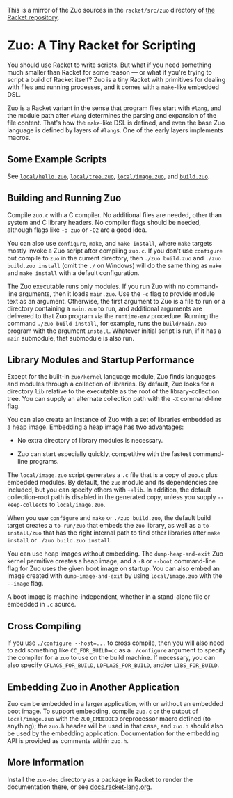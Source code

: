 This is a mirror of the Zuo sources in the `racket/src/zuo` directory of
[the Racket repository](https://github.com/racket/racket).

Zuo: A Tiny Racket for Scripting
================================

You should use Racket to write scripts. But what if you need something
much smaller than Racket for some reason — or what if you're trying
to script a build of Racket itself? Zuo is a tiny Racket with
primitives for dealing with files and running processes, and it comes
with a `make`-like embedded DSL.

Zuo is a Racket variant in the sense that program files start with
`#lang`, and the module path after `#lang` determines the parsing and
expansion of the file content. That's how the `make`-like DSL is
defined, and even the base Zuo language is defined by layers of
`#lang`s. One of the early layers implements macros.


Some Example Scripts
--------------------

See [`local/hello.zuo`](local/hello.zuo),
[`local/tree.zuo`](local/tree.zuo),
[`local/image.zuo`](local/image.zuo), and
[`build.zuo`](build.zuo).


Building and Running Zuo
------------------------

Compile `zuo.c` with a C compiler. No additional files are needed,
other than system and C library headers. No compiler flags should be
needed, although flags like `-o zuo` or `-O2` are a good idea.

You can also use `configure`, `make`, and `make install`, where `make`
targets mostly invoke a Zuo script after compiling `zuo.c`. If you
don't use `configure` but compile to `zuo` in the current directory,
then `./zuo build.zuo` and `./zuo build.zuo install` (omit the `./` on Windows)
will do the same thing as `make` and `make install` with a default
configuration.

The Zuo executable runs only modules. If you run Zuo with no
command-line arguments, then it loads `main.zuo`. Use the `-c`
flag to provide module text as an argument. Otherwise, the first
argument to Zuo is a file to run or a directory containing a
`main.zuo` to run, and additional arguments are delivered to that Zuo
program via the `runtime-env` procedure. Running the command
`./zuo build install`, for example, runs the `build/main.zuo` program
with the argument `install`. Whatever initial script is run, if it has
a `main` submodule, that submodule is also run.


Library Modules and Startup Performance
---------------------------------------

Except for the built-in `zuo/kernel` language module, Zuo finds
languages and modules through a collection of libraries. By default,
Zuo looks for a directory `lib` relative to the executable as the root
of the library-collection tree. You can supply an alternate collection
path with the `-X` command-line flag.

You can also create an instance of Zuo with a set of libraries
embedded as a heap image. Embedding a heap image has two advantages:

 * No extra directory of library modules is necessary.

 * Zuo can start especially quickly, competitive with the fastest
   command-line programs.

The `local/image.zuo` script generates a `.c` file that is a copy of
`zuo.c` plus embedded modules. By default, the `zuo` module and its
dependencies are included, but you can specify others with `++lib`. In
addition, the default collection-root path is disabled in the
generated copy, unless you supply `--keep-collects` to
`local/image.zuo`.

When you use `configure` and `make` or `./zuo build.zuo`, the default
build target creates a `to-run/zuo` that embeds the `zuo` library, as
well as a `to-install/zuo` that has the right internal path to find
other libraries after `make install` or `./zuo build.zuo install`.

You can use heap images without embedding. The `dump-heap-and-exit`
Zuo kernel permitive creates a heap image, and a `-B` or `--boot`
command-line flag for Zuo uses the given boot image on startup. You
can also embed an image created with `dump-image-and-exit` by using
`local/image.zuo` with the `--image` flag.

A boot image is machine-independent, whether in a stand-alone file or
embedded in `.c` source.


Cross Compiling
---------------

If you use `./configure --host=...` to cross compile, then you will
also need to add something like `CC_FOR_BUILD=cc` as a `./configure`
argument to specify the compiler for a `zuo` to use on the build
machine. If necessary, you can also specify `CFLAGS_FOR_BUILD`,
`LDFLAGS_FOR_BUILD`, and/or `LIBS_FOR_BUILD`.


Embedding Zuo in Another Application
------------------------------------

Zuo can be embedded in a larger application, with or without an
embedded boot image. To support embedding, compile `zuo.c` or the
output of `local/image.zuo` with the `ZUO_EMBEDDED` preprocessor macro
defined (to anything); the `zuo.h` header will be used in that case,
and `zuo.h` should also be used by the embedding application.
Documentation for the embedding API is provided as comments within
`zuo.h`.


More Information
----------------

Install the `zuo-doc` directory as a package in Racket to render the
documentation there, or see
[docs.racket-lang.org](https://docs.racket-lang.org/zuo/index.html).
